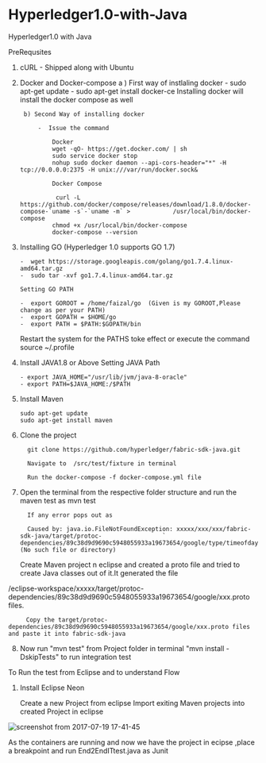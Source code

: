 # Hyperledger1.0-with-Java
Hyperledger1.0 with Java

PreRequsites
 
  1) cURL 
          - Shipped along with Ubuntu
  2) Docker and Docker-compose
          a ) First way of instlaling docker
              - sudo apt-get update
              - sudo apt-get install docker-ce
     Installing docker will install the docker compose as well     
     
          b) Second Way of installing docker
          
              -  Issue the command
                  
                  Docker
                  wget -qO- https://get.docker.com/ | sh 
                  sudo service docker stop
                  nohup sudo docker daemon --api-cors-header="*" -H tcp://0.0.0.0:2375 -H unix:///var/run/docker.sock&
                  
                  Docker Compose
                  
                   curl -L https://github.com/docker/compose/releases/download/1.8.0/docker-compose-`uname -s`-`uname -m` >            /usr/local/bin/docker-compose
                  chmod +x /usr/local/bin/docker-compose
                  docker-compose --version
 3) Installing GO (Hyperledger 1.0 supports GO 1.7)
  
        -  wget https://storage.googleapis.com/golang/go1.7.4.linux-amd64.tar.gz
        -  sudo tar -xvf go1.7.4.linux-amd64.tar.gz
        
        Setting GO PATH
          
        -  export GOROOT = /home/faizal/go  (Given is my GOROOT,Please change as per your PATH)
        -  export GOPATH = $HOME/go
        -  export PATH = $PATH:$GOPATH/bin
    
     Restart the system for the PATHS toke effect or execute the command source ~/.profile
  
  4) Install JAVA1.8 or Above
       Setting JAVA Path

         - export JAVA_HOME="/usr/lib/jvm/java-8-oracle"
         - export PATH=$JAVA_HOME:/$PATH

  5) Install Maven

         sudo apt-get update
         sudo apt-get install maven

  6) Clone the project 
 
           git clone https://github.com/hyperledger/fabric-sdk-java.git
           
           Navigate to  /src/test/fixture in terminal
          
           Run the docker-compose -f docker-compose.yml file 

  7) Open the terminal from the respective folder structure and run the maven test as mvn test
      
           If any error pops out as 
 
           Caused by: java.io.FileNotFoundException: xxxxx/xxx/xxx/fabric-sdk-java/target/protoc-                 `		dependencies/89c38d9d9690c5948055933a19673654/google/type/timeofday.proto (No such file or directory)

        Create Maven project n eclipse and created a proto file and tried to create Java classes out of it.It generated the file

/eclipse-workspace/xxxxx/target/protoc-dependencies/89c38d9d9690c5948055933a19673654/google/xxx.proto files.
 
         Copy the target/protoc-dependencies/89c38d9d9690c5948055933a19673654/google/xxx.proto files and paste it into fabric-sdk-java


 8) Now run "mvn test" from Project folder in terminal "mvn install -DskipTests" to run integration test

  To Run the test from Eclipse and to understand Flow 



 
           

   1) Install Eclipse Neon 

        Create a new Project from eclipse 
        Import exiting Maven projects into created Project in eclipse

![screenshot from 2017-07-19 17-41-45](https://user-images.githubusercontent.com/22238550/28369827-c1261126-6ca9-11e7-885f-9daddd97437c.png)

        
  As  the containers are running and now we have the project in ecipse ,place a breakpoint and run End2EndITtest.java as Junit 
        

